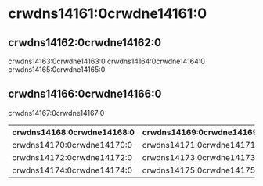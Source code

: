 # crwdns14161:0crwdne14161:0

## crwdns14162:0crwdne14162:0

crwdns14163:0crwdne14163:0 crwdns14164:0crwdne14164:0 crwdns14165:0crwdne14165:0

## crwdns14166:0crwdne14166:0

crwdns14167:0crwdne14167:0

<table>
  <tr>
    <th>crwdns14168:0crwdne14168:0</th>
    <th>crwdns14169:0crwdne14169:0</th>
  </tr>
  <tr>
    <td>crwdns14170:0crwdne14170:0</td>
    <td>crwdns14171:0crwdne14171:0</td>
  </tr>
  <tr>
    <td>crwdns14172:0crwdne14172:0</td>
    <td>crwdns14173:0crwdne14173:0</td>
  </tr>
  <tr>
    <td>crwdns14174:0crwdne14174:0</td>
    <td>crwdns14175:0crwdne14175:0</td>
  </tr>
</table>
